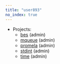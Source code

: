 ```yaml
---
title: "user893"
no_index: true
---
```


* Projects:
  * [bes](/projects/bes/) (admin)
  * [mqueue](/projects/mqueue/) (admin)
  * [promela](/projects/promela/) (admin)
  * [stdint](/projects/stdint/) (admin)
  * [time](/projects/time/) (admin)